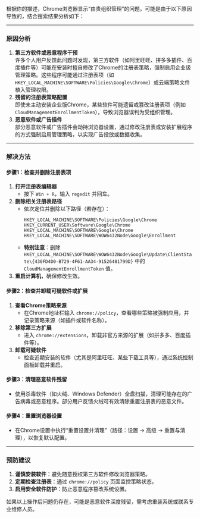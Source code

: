 根据你的描述，Chrome浏览器显示“由贵组织管理”的问题，可能是由于以下原因导致的，结合搜索结果分析如下：

---

### **原因分析**

1. **第三方软件或恶意程序干预**  
许多个人用户反馈此问题时发现，第三方软件（如阿里旺旺、拼多多插件、百度插件等）可能在安装时擅自修改了Chrome的注册表策略，强制启用企业级管理策略。这些程序可能通过注册表项（如 `HKEY_LOCAL_MACHINE\SOFTWARE\Policies\Google\Chrome`）或云端策略文件植入管理权限。
2. **残留的注册表策略配置**  
即使未主动安装企业版Chrome，某些软件可能遗留或篡改注册表项（例如 `CloudManagementEnrollmentToken`），导致浏览器误判为受组织管理。
3. **恶意软件或广告插件**  
部分恶意软件或广告插件会劫持浏览器设置，通过修改注册表或安装扩展程序的方式强制启用管理策略，以实现广告投放或数据收集。

---

### **解决方法**

#### **步骤1：检查并删除注册表项**

1. **打开注册表编辑器**  
   - 按下 `Win + R`，输入 `regedit` 并回车。
2. **删除相关注册表路径**  
   - 依次定位并删除以下路径（若存在）：
     ```plaintext
     HKEY_LOCAL_MACHINE\SOFTWARE\Policies\Google\Chrome
     HKEY_CURRENT_USER\Software\Google\Chrome
     HKEY_LOCAL_MACHINE\SOFTWARE\Google\Chrome
     HKEY_LOCAL_MACHINE\SOFTWARE\WOW6432Node\Google\Enrollment
     ```
   - **特别注意**：删除 `HKEY_LOCAL_MACHINE\SOFTWARE\WOW6432Node\Google\Update\ClientState\{430FD4D0-B729-4F61-AA34-91526481799D}` 中的 `CloudManagementEnrollmentToken` 值。
3. **重启计算机**，确保修改生效。

#### **步骤2：检查并卸载可疑软件或扩展**

1. **查看Chrome策略来源**  
   - 在Chrome地址栏输入 `chrome://policy`，查看哪些策略被强制应用，并记录策略来源（如插件或软件名称）。
2. **移除第三方扩展**  
   - 进入 `chrome://extensions`，卸载非官方来源的扩展（如拼多多、百度插件等）。
3. **卸载可疑软件**  
   - 检查近期安装的软件（尤其是阿里旺旺、某些下载工具等），通过系统控制面板卸载并重启。

#### **步骤3：清理恶意软件残留**

- 使用杀毒软件（如火绒、Windows Defender）全盘扫描，清理可能存在的广告病毒或恶意程序。部分用户反馈火绒可有效清除重置注册表的恶意文件。

#### **步骤4：重置浏览器设置**

- 在Chrome设置中执行“重置设置并清理”（路径：设置 → 高级 → 重置与清理），以恢复默认配置。

---

### **预防建议**

1. **谨慎安装软件**：避免随意授权第三方软件修改浏览器策略。
2. **定期检查注册表**：通过 `chrome://policy` 页面监控策略状态。
3. **启用安全软件防护**：防止恶意程序篡改系统设置。

如果以上操作后问题仍存在，可能是恶意软件深度残留，需考虑重装系统或联系专业维修人员。
